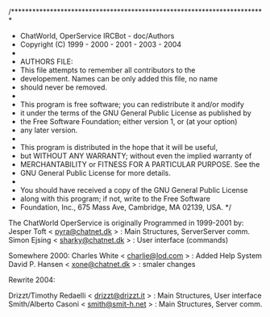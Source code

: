 /************************************************************************
 *   ChatWorld, OperService IRCBot - doc/Authors
 *   Copyright (C) 1999 - 2000 - 2001 - 2003 - 2004
 *
 * AUTHORS FILE:
 *   This file attempts to remember all contributors to the
 *   developement. Names can be only added this file, no name
 *   should never be removed.
 *
 *   This program is free software; you can redistribute it and/or modify
 *   it under the terms of the GNU General Public License as published by
 *   the Free Software Foundation; either version 1, or (at your option)
 *   any later version.
 *
 *   This program is distributed in the hope that it will be useful,
 *   but WITHOUT ANY WARRANTY; without even the implied warranty of
 *   MERCHANTABILITY or FITNESS FOR A PARTICULAR PURPOSE.  See the
 *   GNU General Public License for more details.
 *
 *   You should have received a copy of the GNU General Public License
 *   along with this program; if not, write to the Free Software
 *   Foundation, Inc., 675 Mass Ave, Cambridge, MA 02139, USA.
 */

The ChatWorld OperService is originally Programmed in 1999-2001 by:
Jesper Toft  < pyra@chatnet.dk >   : Main Structures, ServerServer comm.
Simon Ejsing < sharky@chatnet.dk > : User interface (commands)

Somewhere 2000:
Charles White < charlie@lod.com >   : Added Help System
David P. Hansen < xone@chatnet.dk > : smaler changes

Rewrite 2004:

Drizzt/Timothy Redaelli < drizzt@drizzt.it > : Main Structures, User interface 
Smith/Alberto Casoni < smith@smit-h.net >   : Main Structures, Server comm.
